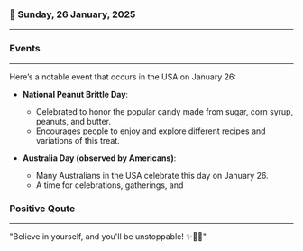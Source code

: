 ### 📅 Sunday, 26 January, 2025
------
### Events
------
Here’s a notable event that occurs in the USA on January 26:

- **National Peanut Brittle Day**: 
  - Celebrated to honor the popular candy made from sugar, corn syrup, peanuts, and butter.
  - Encourages people to enjoy and explore different recipes and variations of this treat.

- **Australia Day (observed by Americans)**: 
  - Many Australians in the USA celebrate this day on January 26.
  - A time for celebrations, gatherings, and
### Positive Qoute
------
"Believe in yourself, and you'll be unstoppable! ✨💪😊"
